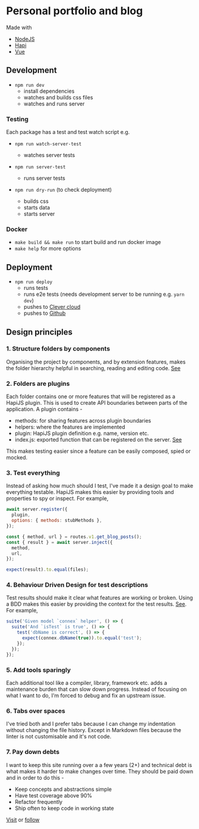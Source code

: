 # Personal portfolio and blog

Made with

- [NodeJS][node-green]
- [Hapi][hapijs]
- [Vue][vue]

## Development

- `npm run dev`
  - install dependencies
  - watches and builds css files
  - watches and runs server

### Testing

Each package has a test and test watch script e.g.

- `npm run watch-server-test`

  - watches server tests

- `npm run server-test`

  - runs server tests

- `npm run dry-run` (to check deployment)
  - builds css
  - starts data
  - starts server

### Docker

- `make build && make run` to start build and run docker image
- `make help` for more options

## Deployment

- `npm run deploy`
  - runs tests
  - runs e2e tests (needs development server to be running e.g. `yarn dev`)
  - pushes to [Clever cloud][clever-cloud]
  - pushes to [Github][repo]

## Design principles

### 1. Structure folders by components

Organising the project by components, and by extension features, makes the folder hierarchy helpful in searching, reading and editing code. [See][breakintcomponents]

### 2. Folders are plugins

Each folder contains one or more features that will be registered as a HapiJS plugin. This is used to create API boundaries between parts of the application. A plugin contains -

- methods: for sharing features across plugin boundaries
- helpers: where the features are implemented
- plugin: HapiJS plugin definition e.g. name, version etc.
- index.js: exported function that can be registered on the server. [See][require-modules]

This makes testing easier since a feature can be easily composed, spied or mocked.

### 3. Test everything

Instead of asking how much should I test, I've made it a design goal to make everything testable. HapiJS makes this easier by providing tools and properties to spy or inspect. For example,

```JavaScript
await server.register({
  plugin,
  options: { methods: stubMethods },
});

const { method, url } = routes.v1.get_blog_posts();
const { result } = await server.inject({
  method,
  url,
});

expect(result).to.equal(files);

```

### 4. Behaviour Driven Design for test descriptions

Test results should make it clear what features are working or broken. Using a BDD makes this easier by providing the context for the test results. [See][bdd]. For example,

```JavaScript
suite('Given model `connex` helper', () => {
  suite('And `isTest` is true', () => {
    test('dbName is correct', () => {
      expect(connex.dbName(true)).to.equal('test');
    });
  });
});
```

### 5. Add tools sparingly

Each additional tool like a compiler, library, framework etc. adds a maintenance burden that can slow down progress. Instead of focusing on what I want to do, I'm forced to debug and fix an upstream issue.

### 6. Tabs over spaces

I've tried both and I prefer tabs because I can change my indentation without changing the file history. Except in Markdown files because the linter is not customisable and it's not code.

### 7. Pay down debts

I want to keep this site running over a a few years (2+) and technical debt is what makes it harder to make changes over time. They should be paid down and in order to do this -

- Keep concepts and abstractions simple
- Have test coverage above 90%
- Refactor frequently
- Ship often to keep code in working state

[Visit][site] or [follow][twitter]

[clever-cloud]: https://www.clever-cloud.com/en/
[repo]: https://github.com/iampeterbanjo/iampeterbanjo.com
[hapijs]: https://hapijs.com
[node-green]: https://node.green/
[site]: https://iampeterbanjo.com
[twitter]: https://twitter.com/dayosuperstar
[breakintcomponents]: https://github.com/goldbergyoni/nodebestpractices/blob/master/sections/projectstructre/breakintcomponents.md
[require-modules]: https://github.com/goldbergyoni/nodebestpractices#-39-require-modules-by-folders-opposed-to-the-files-directly
[bdd]: https://github.com/goldbergyoni/nodebestpractices#-42-include-3-parts-in-each-test-name
[vue]: https://vuejs.org
